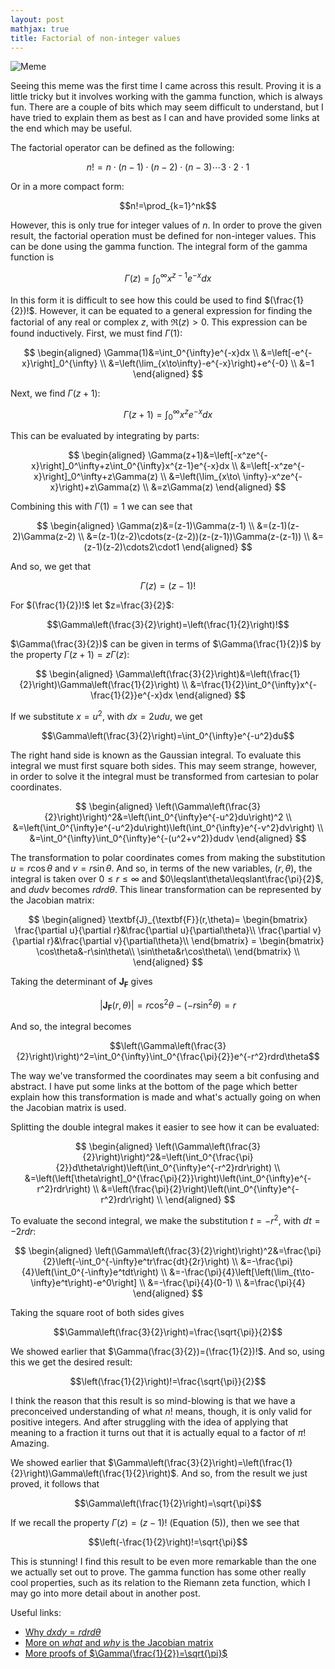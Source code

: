```yaml
---
layout: post
mathjax: true
title: Factorial of non-integer values
---
```


<p><img src="https://raw.githubusercontent.com/aymenhafeez/blog/master/assets/images/lotr-meme.png" alt="Meme" /></p>

Seeing this meme was the first time I came across this result. Proving it is a little tricky but it involves working with the gamma function, which is always fun. There are a couple of bits which may seem difficult to understand, but I have tried to explain them as best as I can and have provided some links at the end which may be useful.

The factorial operator can be defined as the following:

  $$n!=n\cdot(n-1)\cdot(n-2)\cdot(n-3)\cdots3\cdot2\cdot1$$

Or in a more compact form:

  $$n!=\prod_{k=1}^nk$$

However, this is only true for integer values of $n$. In order to prove the given result, the factorial operation must be defined for non-integer values. This can be done using the gamma function. The integral form of the gamma function is

  $$\Gamma(z)=\int_0^\infty x^{z-1}e^{-x}dx$$

In this form it is difficult to see how this could be used to find $(\frac{1}{2})!$. However, it can be equated to a general expression for finding the factorial of any real or complex $z$, with $\Re(z)>0$. This expression can be found inductively. First, we must find $\Gamma(1)$:

  $$
    \begin{aligned}
    \Gamma(1)&=\int_0^{\infty}e^{-x}dx \\
    &=\left[-e^{-x}\right]_0^{\infty} \\
    &=\left(\lim_{x\to\infty}-e^{-x}\right)+e^{-0} \\
    &=1
    \end{aligned}
  $$

Next, we find $\Gamma(z+1)$:

  $$\Gamma(z+1)=\int_0^{\infty}x^ze^{-x}dx$$

This can be evaluated by integrating by parts:

  $$
    \begin{aligned}
    \Gamma(z+1)&=\left[-x^ze^{-x}\right]_0^\infty+z\int_0^{\infty}x^{z-1}e^{-x}dx \\
    &=\left[-x^ze^{-x}\right]_0^\infty+z\Gamma(z) \\
    &=\left(\lim_{x\to\ \infty}-x^ze^{-x}\right)+z\Gamma(z) \\
    &=z\Gamma(z)
    \end{aligned}
  $$

Combining this with $\Gamma(1)=1$ we can see that

  $$
    \begin{aligned}
    \Gamma(z)&=(z-1)\Gamma(z-1) \\
    &=(z-1)(z-2)\Gamma(z-2) \\
    &=(z-1)(z-2)\cdots(z-(z-2))(z-(z-1))\Gamma(z-(z-1)) \\
    &=(z-1)(z-2)\cdots2\cdot1
    \end{aligned}
  $$

And so, we get that

  $$\Gamma(z)=(z-1)!$$

For $(\frac{1}{2})!$ let $z=\frac{3}{2}$:

  $$\Gamma\left(\frac{3}{2}\right)=\left(\frac{1}{2}\right)!$$

$\Gamma(\frac{3}{2})$ can be given in terms of $\Gamma(\frac{1}{2})$ by the property $\Gamma(z+1)=z\Gamma(z)$:

  $$
    \begin{aligned}
      \Gamma\left(\frac{3}{2}\right)&=\left(\frac{1}{2}\right)\Gamma\left(\frac{1}{2}\right) \\
      &=\frac{1}{2}\int_0^{\infty}x^{-\frac{1}{2}}e^{-x}dx
    \end{aligned}
  $$

If we substitute $x=u^2$, with $dx=2udu$, we get

  $$\Gamma\left(\frac{3}{2}\right)=\int_0^{\infty}e^{-u^2}du$$

The right hand side is known as the Gaussian integral. To evaluate this integral we must first square both sides. This may seem strange, however, in order to solve it the integral must be transformed from cartesian to polar coordinates. 

  $$
   \begin{aligned}
      \left(\Gamma\left(\frac{3}{2}\right)\right)^2&=\left(\int_0^{\infty}e^{-u^2}du\right)^2 \\
      &=\left(\int_0^{\infty}e^{-u^2}du\right)\left(\int_0^{\infty}e^{-v^2}dv\right) \\
      &=\int_0^{\infty}\int_0^{\infty}e^{-(u^2+v^2)}dudv
   \end{aligned}
  $$

The transformation to polar coordinates comes from making the substitution $u=r\cos\theta$ and $v=r\sin\theta$. And so, in terms of the new variables, $(r, \theta)$, the integral is taken over $0\leqslant r\leqslant\infty$ and $0\leqslant\theta\leqslant\frac{\pi}{2}$, and $dudv$ becomes $rdrd\theta$. This linear transformation can be represented by the Jacobian matrix:

  $$
  \begin{aligned}
    \textbf{J}_{\textbf{F}}(r,\theta)=
    \begin{bmatrix}
      \frac{\partial u}{\partial r}&\frac{\partial u}{\partial\theta}\\
      \frac{\partial v}{\partial r}&\frac{\partial v}{\partial\theta}\\
    \end{bmatrix}
    =
    \begin{bmatrix}
      \cos\theta&-r\sin\theta\\
      \sin\theta&r\cos\theta\\
    \end{bmatrix} \\
  \end{aligned}
  $$

Taking the determinant of $\textbf{J}_{\textbf{F}}$ gives

  $$
    |\textbf{J}_{\textbf{F}}(r,\theta)|=r\cos^2\theta-(-r\sin^2\theta)=r
  $$

And so, the integral becomes

  $$\left(\Gamma\left(\frac{3}{2}\right)\right)^2=\int_0^{\infty}\int_0^{\frac{\pi}{2}}e^{-r^2}rdrd\theta$$

The way we've transformed the coordinates may seem a bit confusing and abstract. I have put some links at the bottom of the page which better explain how this transformation is made and what's actually going on when the Jacobian matrix is used.

Splitting the double integral makes it easier to see how it can be evaluated:

  $$
    \begin{aligned}
      \left(\Gamma\left(\frac{3}{2}\right)\right)^2&=\left(\int_0^{\frac{\pi}{2}}d\theta\right)\left(\int_0^{\infty}e^{-r^2}rdr\right) \\
      &=\left(\left[\theta\right]_0^{\frac{\pi}{2}}\right)\left(\int_0^{\infty}e^{-r^2}rdr\right) \\
      &=\left(\frac{\pi}{2}\right)\left(\int_0^{\infty}e^{-r^2}rdr\right) \\
    \end{aligned}
  $$

To evaluate the second integral, we make the substitution $t=-r^2$, with $dt=-2rdr$:

  $$
    \begin{aligned}
      \left(\Gamma\left(\frac{3}{2}\right)\right)^2&=\frac{\pi}{2}\left(-\int_0^{-\infty}e^tr\frac{dt}{2r}\right) \\
      &=-\frac{\pi}{4}\left(\int_0^{-\infty}e^tdt\right) \\
      &=-\frac{\pi}{4}\left[\left(\lim_{t\to-\infty}e^t\right)-e^0\right] \\
      &=-\frac{\pi}{4}(0-1) \\
      &=\frac{\pi}{4}
    \end{aligned}
  $$

Taking the square root of both sides gives

  $$\Gamma\left(\frac{3}{2}\right)=\frac{\sqrt{\pi}}{2}$$

We showed earlier that $\Gamma(\frac{3}{2})=(\frac{1}{2})!$. And so, using this we get the desired result:

  $$\left(\frac{1}{2}\right)!=\frac{\sqrt{\pi}}{2}$$

I think the reason that this result is so mind-blowing is that we have a preconceived understanding of what $n!$ means, though, it is only valid for positive integers. And after struggling with the idea of applying that meaning to a fraction it turns out that it is actually equal to a factor of $\pi$! Amazing.

We showed earlier that $\Gamma\left(\frac{3}{2}\right)=\left(\frac{1}{2}\right)\Gamma\left(\frac{1}{2}\right)$. And so, from the result we just proved, it follows that

  $$\Gamma\left(\frac{1}{2}\right)=\sqrt{\pi}$$

If we recall the property $\Gamma(z)=(z-1)!$ (Equation (5)), then we see that

  $$\left(-\frac{1}{2}\right)!=\sqrt{\pi}$$

This is stunning! I find this result to be even more remarkable than the one we actually set out to prove. The gamma function has some other really cool properties, such as its relation to the Riemann zeta function, which I may go into more detail about in another post.

Useful links:
* <a href="https://math.stackexchange.com/questions/1636021/rigorous-proof-that-dx-dy-r-dr-d-theta">Why $dxdy=rdrd\theta$</a>
* <a href="https://www.khanacademy.org/math/multivariable-calculus/multivariable-derivatives/jacobian/v/jacobian-prerequisite-knowledge">More on $\textit{what}$ and ${why}$ is the Jacobian matrix</a>
* <a href="https://math.stackexchange.com/questions/215352/why-is-gamma-left-frac12-right-sqrt-pi">More proofs of $\Gamma(\frac{1}{2})=\sqrt{\pi}$</a>
